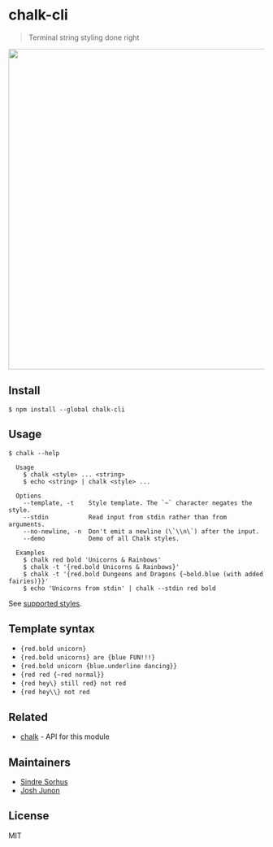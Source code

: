 # chalk-cli

> Terminal string styling done right

<img src="screenshot.png" width="631">


## Install

```
$ npm install --global chalk-cli
```


## Usage

```
$ chalk --help

  Usage
    $ chalk <style> ... <string>
    $ echo <string> | chalk <style> ...

  Options
    --template, -t    Style template. The `~` character negates the style.
    --stdin           Read input from stdin rather than from arguments.
    --no-newline, -n  Don't emit a newline (\`\\n\`) after the input.
    --demo            Demo of all Chalk styles.

  Examples
    $ chalk red bold 'Unicorns & Rainbows'
    $ chalk -t '{red.bold Unicorns & Rainbows}'
    $ chalk -t '{red.bold Dungeons and Dragons {~bold.blue (with added fairies)}}'
    $ echo 'Unicorns from stdin' | chalk --stdin red bold
```

See [supported styles](https://github.com/chalk/chalk#styles).


## Template syntax

- `{red.bold unicorn}`
- `{red.bold unicorns} are {blue FUN!!!}`
- `{red.bold unicorn {blue.underline dancing}}`
- `{red red {~red normal}}`
- `{red hey\} still red} not red`
- `{red hey\\} not red`


## Related

- [chalk](https://github.com/chalk/chalk) - API for this module


## Maintainers

- [Sindre Sorhus](https://github.com/sindresorhus)
- [Josh Junon](https://github.com/qix-)


## License

MIT
